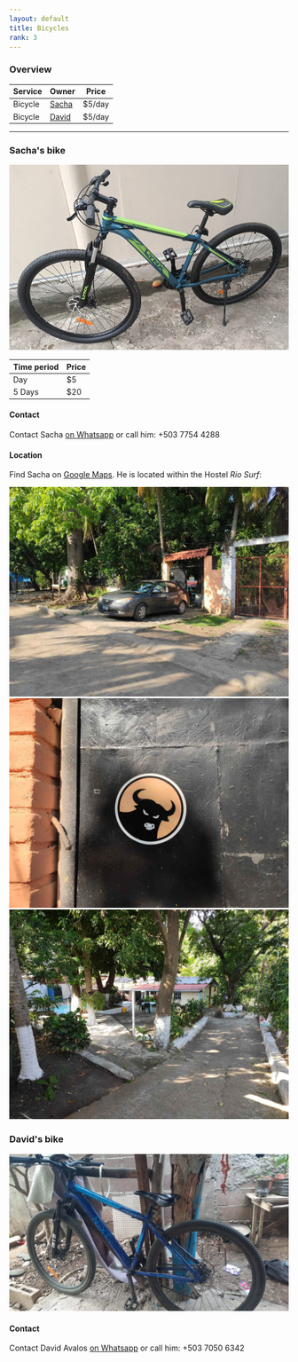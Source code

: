 ```yaml
---
layout: default
title: Bicycles
rank: 3
---
```


### Overview

| Service | Owner | Price |
| --- | --- | --- |
| Bicycle | [Sacha](#sachas-bike) | $5/day |
| Bicycle | [David](#davids-bike) | $5/day |

---

### Sacha's bike

![](assets/sacha/bike.png)

| Time period | Price |
| --- | --- |
| Day | $5 |
| 5 Days | $20 |

#### Contact
Contact Sacha [on Whatsapp](https://wa.me/+31615417038) or call him: +503 7754 4288

#### Location
Find Sacha on [Google Maps](https://maps.app.goo.gl/NyyhgNDhKvLxTzCv8).
He is located within the Hostel *Rio Surf*:

![](assets/naotoshi/RioSurfLocation1Small.jpg)
![](assets/naotoshi/RioSurfLocation2Small.jpg)
![](assets/naotoshi/RioSurfLocation3Small.jpg)

### David's bike

![](assets/david_avalos/bike.png)

#### Contact
Contact David Avalos [on Whatsapp](https://wa.me/+50370506342) or call him: +503 7050 6342
